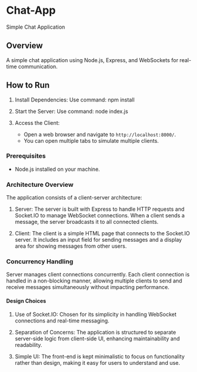 # Chat-App
Simple Chat Application

## Overview
A simple chat application using Node.js, Express, and WebSockets for real-time communication.

## How to Run
1. Install Dependencies:
    Use command: npm install

2. Start the Server:
    Use command: node index.js
   
3. Access the Client:
   - Open a web browser and navigate to `http://localhost:8000/`.
   - You can open multiple tabs to simulate multiple clients.

### Prerequisites
- Node.js installed on your machine.

### Architecture Overview
The application consists of a client-server architecture:
1. Server: The server is built with Express to handle HTTP requests and Socket.IO to manage WebSocket connections. When a client sends a message, the server broadcasts it to all connected clients.

2. Client: The client is a simple HTML page that connects to the Socket.IO server. It includes an input field for sending messages and a display area for showing messages from other users.

### Concurrency Handling
Server manages client connections concurrently. Each client connection is handled in a non-blocking manner, allowing multiple clients to send and receive messages simultaneously without impacting performance.

#### Design Choices
1. Use of Socket.IO: Chosen for its simplicity in handling WebSocket connections and real-time messaging. 

2. Separation of Concerns: The application is structured to separate server-side logic from client-side UI,    enhancing maintainability and readability.

3. Simple UI: The front-end is kept minimalistic to focus on functionality rather than design, making it easy for users to understand and use.
